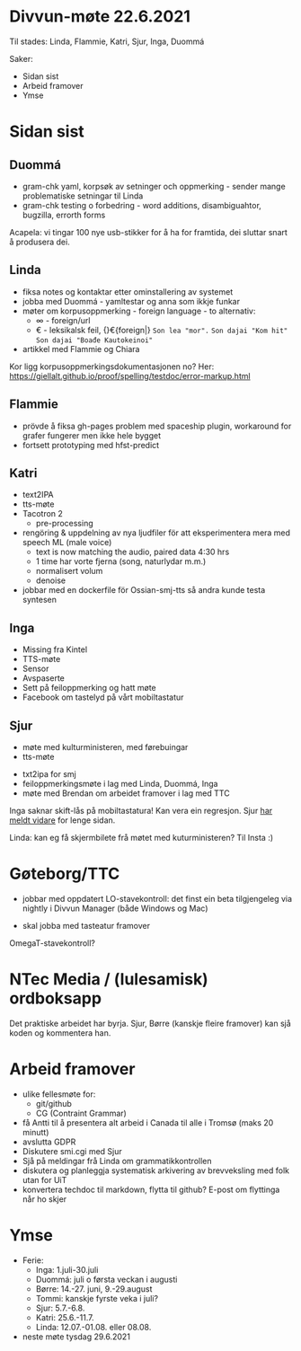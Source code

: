 # Divvun-møte 22.6.2021

Til stades: Linda, Flammie, Katri, Sjur, Inga, Duommá

Saker:
* Sidan sist
* Arbeid framover
* Ymse

# Sidan sist

## Duommá
* gram-chk yaml, korpsøk av setninger och oppmerking - sender mange problematiske setningar til Linda
* gram-chk testing o forbedring - word additions, disambiguahtor, bugzilla, errorth forms

Acapela: vi tingar 100 nye usb-stikker for å ha for framtida, dei sluttar snart å produsera dei.

## Linda
* fiksa notes og kontaktar etter ominstallering av systemet
* jobba med Duommá - yamltestar og anna som ikkje funkar
* møter om korpusoppmerking - foreign language - to alternativ:
    - ∞ - foreign/url
    - € - leksikalsk feil, {}€{foreign|}
    `Son lea "mor".`
    `Son dajai "Kom hit"`
    `Son dajai "Boađe Kautokeinoi"`
* artikkel med Flammie og Chiara

Kor ligg korpusoppmerkingsdokumentasjonen no? Her: <https://giellalt.github.io/proof/spelling/testdoc/error-markup.html>

## Flammie
* prövde å fiksa gh-pages problem med spaceship plugin, workaround for grafer fungerer men ikke hele bygget
* fortsett prototyping med hfst-predict

## Katri
* text2IPA
* tts-møte
* Tacotron 2
    * pre-processing
* rengöring & uppdelning av nya ljudfiler för att eksperimentera mera med speech ML (male voice)
    - text is now matching the audio, paired data 4:30 hrs
    - 1 time har vorte fjerna (song, naturlydar m.m.)
    - normalisert volum
    - denoise
* jobbar med en dockerfile för Ossian-smj-tts så andra kunde testa syntesen

## Inga
* Missing fra Kintel
* TTS-møte
* Sensor
* Avspaserte
* Sett på feiloppmerking og hatt møte
* Facebook om tastelyd på vårt mobiltastatur

## Sjur
* møte med kulturministeren, med førebuingar
* tts-møte
- txt2ipa for smj
- feiloppmerkingsmøte i lag med Linda, Duommá, Inga
- møte med Brendan om arbeidet framover i lag med TTC

Inga saknar skift-lås på mobiltastatura! Kan vera ein regresjon.
Sjur [har meldt vidare](https://github.com/divvun/giellakbd-ios/issues/188) for lenge sidan.

Linda: kan eg få skjermbilete frå møtet med kuturministeren? Til Insta :)

# Gøteborg/TTC
* jobbar med oppdatert LO-stavekontroll: det finst ein beta tilgjengeleg via nightly i Divvun Manager (både Windows og Mac)
- skal jobba med tasteatur framover

OmegaT-stavekontroll?

# NTec Media / (lulesamisk) ordboksapp

Det praktiske arbeidet har byrja. Sjur, Børre (kanskje fleire framover) kan sjå koden og kommentera han.

# Arbeid framover
* ulike fellesmøte for:
    * git/github
    * CG (Contraint Grammar)
* få Antti til å presentera alt arbeid i Canada til alle i Tromsø (maks 20 minutt)
* avslutta GDPR
* Diskutere smi.cgi med Sjur
* Sjå på meldingar frå Linda om grammatikkontrollen
* diskutera og planleggja systematisk arkivering av brevveksling med folk utan for UiT
* konvertera techdoc til markdown, flytta til github? E-post om flyttinga når ho skjer

# Ymse
* Ferie:
    * Inga: 1.juli-30.juli
    * Duommá: juli o førsta veckan i augusti
    * Børre: 14.-27. juni, 9.-29.august
    * Tommi: kanskje fyrste veka i juli?
    * Sjur: 5.7.-6.8.
    * Katri: 25.6.-11.7.
    * Linda: 12.07.-01.08. eller 08.08.
* neste møte tysdag 29.6.2021
